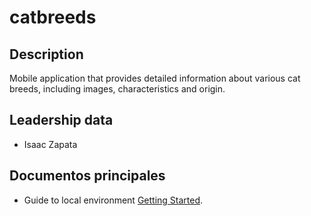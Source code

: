 # catbreeds

## Description

Mobile application that provides detailed information about various cat breeds, including images, characteristics and origin.

## Leadership data
* Isaac Zapata

## Documentos principales

* Guide to local environment [Getting Started](GETTINGSTARTED.md).
